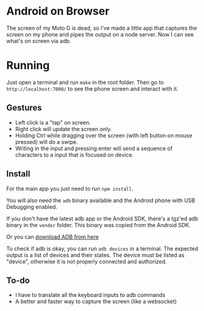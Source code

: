 # Android on Browser

The screen of my Moto G is dead, so I've made a little app that captures the screen on my phone and
pipes the output on a node server. Now I can see what's on screen via adb.

# Running

Just open a terminal and run `make` in the root folder. Then go to `http://localhost:7000/` to see the phone screen and interact with it.

## Gestures

- Left click is a "tap" on screen.
- Right click will update the screen only.
- Holding Ctrl while dragging over the screen (with left button on mouse pressed) will do a swipe.
- Writing in the input and pressing enter will send a sequence of characters to a input that is focused on device.

## Install

For the main app you just need to run `npm install`.

You will also need the `adb` binary available and the Android phone with USB Debugging enabled.

If you don't have the latest adb app or the Android SDK, there's a tgz'ed adb binary in the `vendor` folder. 
This binary was copied from the Android SDK.

Or you can [download ADB from here](https://developer.android.com/studio/releases/platform-tools)

To check if adb is okay, you can run `adb devices` in a terminal. The expected output is a list of devices and their states. The device must be listed as "device", otherwise it is not properly connected and authorized.

## To-do

- I have to translate all the keyboard inputs to adb commands
- A better and faster way to capture the screen (like a websocket)
